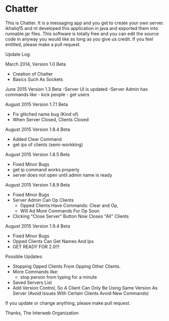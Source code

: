 # Chatter

This is Chatter. It is a messaging app and you get to create your
own server. ikhaliq15 and nt developed this application in java and
exported them into runnable jar files. This software is totally free
and you can edit the source code in anyway you would like as long as
you give us credit. If you feel entitled, please make a pull request.


Update Log:

March 2014, Version 1.0 Beta
  - Creation of Chatter
  - Basics Such As Sockets
  
June 2015 Version 1.3 Beta
  -Server UI is updated
  -Server Admin has commands like
    - kick people
    - get users

August 2015 Version 1.7.1 Beta
  - Fix glitched name bug (Kind of)
  - When Server Closed, Clients Closed
 
August 2015 Version 1.8.4 Beta
  - Added Clear Command
  - get ips of clients (semi-workking)
  
August 2015 Version 1.8.5 Beta
  - Fixed Minor Bugs
  - get ip command works properly
  - server does not open until admin name is ready

August 2015 Version 1.8.9 Beta
  - Fixed Minor Bugs
  - Server Admin Can Op Clients 
    - Opped Clients Have Commands: Clear and Op, 
    - Will Ad More Commands For Op Soon
  - Clicking "Close Server" Button Now Closes "All" Clients

August 2015 Version 1.9.4 Beta
  - Fixed Minor Bugs
  - Opped Clients Can Get Names And Ips
  - GET READY FOR 2.0!!!
  
Possible Updates:
  - Stopping Opped Clients From Opping Other Clients.
  - More Commands like:
    - stop person from typing for a minute
  - Saved Servers List
  - Add Version Control, So A Client Can Only 
    Be Using Same Version As Server (Avoid Issues
    With Certain Clients Avoid New Commands)
  
  If you update or change anything, please make pull request.
  
  

Thanks,
     The Interweb Organization

